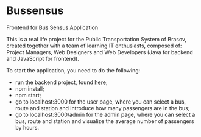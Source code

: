 # Bussensus

Frontend for Bus Sensus Application

This is a real life project for the Public Transportation System of Brasov, created together with a team of learning IT enthusiasts, composed of: Project Managers, Web Designers and Web Developers (Java for backend and JavaScript for frontend).

To start the application, you need to do the following:

- run the backend project, found [here](https://github.com/Geocodlea/bus-sensus-backend);
- npm install;
- npm start;
- go to localhost:3000 for the user page, where you can select a bus, route and station and introduce how many passengers are in the bus;
- go to localhost:3000/admin for the admin page, where you can select a bus, route and station and visualize the average number of passengers by hours.
